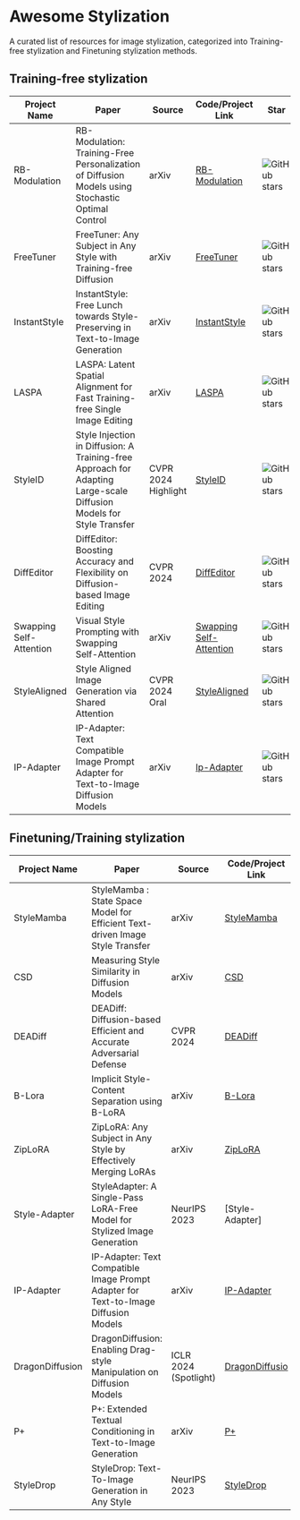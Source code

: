 # Awesome Stylization

A curated list of resources for image stylization, categorized into Training-free stylization and Finetuning stylization methods.

## Training-free stylization

| Project Name | Paper | Source | Code/Project Link | Star | Date | Based framework |
| ------------ | ----- | ------ | ----------------- |------|----- | ----- |
| RB-Modulation | RB-Modulation: Training-Free Personalization of Diffusion Models using Stochastic Optimal Control | arXiv | [RB-Modulation](https://rb-modulation.github.io/) |![GitHub stars](https://img.shields.io/github/stars/LituRout/RB-Modulation) | May 2024 | StableCascade |
| FreeTuner | FreeTuner: Any Subject in Any Style with Training-free Diffusion | arXiv | [FreeTuner](https://github.com) |![GitHub stars](https://img.shields.io/github/stars/freetuner/FreeTuner) | May 2024| |
| InstantStyle | InstantStyle: Free Lunch towards Style-Preserving in Text-to-Image Generation | arXiv | [InstantStyle](https://github.com/instantstyle/InstantStyle) |![GitHub stars](https://img.shields.io/github/stars/instantstyle/InstantStyle) | Apr 2024 | SDXL |
| LASPA | LASPA: Latent Spatial Alignment for Fast Training-free Single Image Editing | arXiv | [LASPA](https://github.com/) | ![GitHub stars](https://img.shields.io/github/stars/yalharbi/LASPA)| Mar 2024| SD (DDIM)|
| StyleID | Style Injection in Diffusion: A Training-free Approach for Adapting Large-scale Diffusion Models for Style Transfer | CVPR 2024 Highlight | [StyleID](https://jiwoogit.github.io/StyleID_site/) |![GitHub stars](https://img.shields.io/github/stars/jiwoogit/StyleID) | Mar 2024 | SD (DDIM) |
| DiffEditor | DiffEditor: Boosting Accuracy and Flexibility on Diffusion-based Image Editing | CVPR 2024 | [DiffEditor](https://github.com/MC-E/DragonDiffusion) |![GitHub stars](https://img.shields.io/github/stars/MC-E/DragonDiffusion) | Feb 2024 |  SD (DDIM) |
| Swapping Self-Attention | Visual Style Prompting with Swapping Self-Attention | arXiv | [Swapping Self-Attention](https://github.com/naver-ai/Visual-Style-Prompting) |![GitHub stars](https://img.shields.io/github/stars/naver-ai/Visual-Style-Prompting) | Feb 2024 | SDXL |
| StyleAligned | Style Aligned Image Generation via Shared Attention | CVPR 2024 Oral | [StyleAligned](https://style-aligned-gen.github.io/) |![GitHub stars](https://img.shields.io/github/stars/google/style-aligned) | Jan 2024 | SDXL |
| IP-Adapter | IP-Adapter: Text Compatible Image Prompt Adapter for Text-to-Image Diffusion Models | arXiv | [Ip-Adapter](https://github.com/tencent-ailab/IP-Adapter) | ![GitHub stars](https://img.shields.io/github/stars/tencent-ailab/IP-Adapter) | Aug 2023 | SDXL |



## Finetuning/Training stylization

| Project Name | Paper | Source | Code/Project Link | Star | Date | Notes |
| ------------ | ----- | ------ | ----------------- |------|----- | ----- |
| StyleMamba | StyleMamba : State Space Model for Efficient Text-driven Image Style Transfer | arXiv | [StyleMamba](https://github.com/) |![GitHub stars](https://img.shields.io/github/stars/stylemamba/StyleMamba) | May 2024 | |
| CSD | Measuring Style Similarity in Diffusion Models | arXiv | [CSD](https://github.com/learn2phoenix/CSD) | ![GitHub stars](https://img.shields.io/github/stars/learn2phoenix/CSD) | Apr 2024 | |
| DEADiff | DEADiff: Diffusion-based Efficient and Accurate Adversarial Defense | CVPR 2024 | [DEADiff](https://github.com/bytedance/DEADiff) |![GitHub stars](https://img.shields.io/github/stars/bytedance/DEADiff) | Mar 2024 |
| B-Lora | Implicit Style-Content Separation using B-LoRA | arXiv | [B-Lora](https://github.com/yardenfren1996/B-LoRA) | ![GitHub stars](https://img.shields.io/github/stars/yardenfren1996/B-LoRA) | Mar 2024 | |
| ZipLoRA | ZipLoRA: Any Subject in Any Style by Effectively Merging LoRAs | arXiv | [ZipLoRA](https://ziplora.github.io/) |![GitHub stars](https://img.shields.io/github/stars/mkshing/ziplora-pytorch) | Nov 2023 | |
| Style-Adapter | StyleAdapter: A Single-Pass LoRA-Free Model for Stylized Image Generation | NeurIPS 2023 | [Style-Adapter] |![GitHub stars](https://img.shields.io/github/stars/style-adapter/Style-Adapter) | Sep 2023 | |
| IP-Adapter | IP-Adapter: Text Compatible Image Prompt Adapter for Text-to-Image Diffusion Models | arXiv | [IP-Adapter](https://github.com/tencent-ailab/IP-Adapter) |![GitHub stars](https://img.shields.io/github/stars/tencent-ailab/IP-Adapter) | Aug 2023| |
| DragonDiffusion | DragonDiffusion: Enabling Drag-style Manipulation on Diffusion Models | ICLR 2024 (Spotlight)| [DragonDiffusio](https://github.com/MC-E/DragonDiffusion) |![GitHub stars](https://img.shields.io/github/stars/MC-E/DragonDiffusion) | Jul 2023 | |
| P+ |P+: Extended Textual Conditioning in Text-to-Image Generation | arXiv| [P+](https://github.com/mkshing/prompt-plus-pytorch) |![GitHub stars](https://img.shields.io/github/stars/mkshing/prompt-plus-pytorch) | Jul 2023 | |
| StyleDrop | StyleDrop: Text-To-Image Generation in Any Style | NeurIPS 2023| [StyleDrop](https://styledrop.github.io/) |![GitHub stars](https://img.shields.io/github/stars/styledrop/StyleDrop) | Jun 2023 | |


